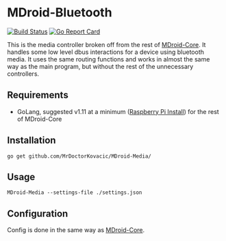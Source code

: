 # MDroid-Bluetooth

[![Build Status](https://travis-ci.org/MrDoctorKovacic/MDroid-Media.svg?branch=master)](https://travis-ci.org/MrDoctorKovacic/MDroid-Media) [![Go Report Card](https://goreportcard.com/badge/github.com/MrDoctorKovacic/MDroid-Media)](https://goreportcard.com/report/github.com/MrDoctorKovacic/MDroid-Media)

This is the media controller broken off from the rest of [MDroid-Core](https://github.com/MrDoctorKovacic/MDroid-Core). It handles some low level dbus interactions for a device using bluetooth media. It uses the same routing functions and works in almost the same way as the main program, but without the rest of the unnecessary controllers.

## Requirements

* GoLang, suggested v1.11 at a minimum ([Raspberry Pi Install](https://gist.github.com/kbeflo/9d981573aad107da6fa7ac0603259b3b)) for the rest of MDroid-Core

## Installation

```go get github.com/MrDoctorKovacic/MDroid-Media/```

## Usage

```MDroid-Media --settings-file ./settings.json```

## Configuration

Config is done in the same way as [MDroid-Core](https://github.com/MrDoctorKovacic/MDroid-Core).
